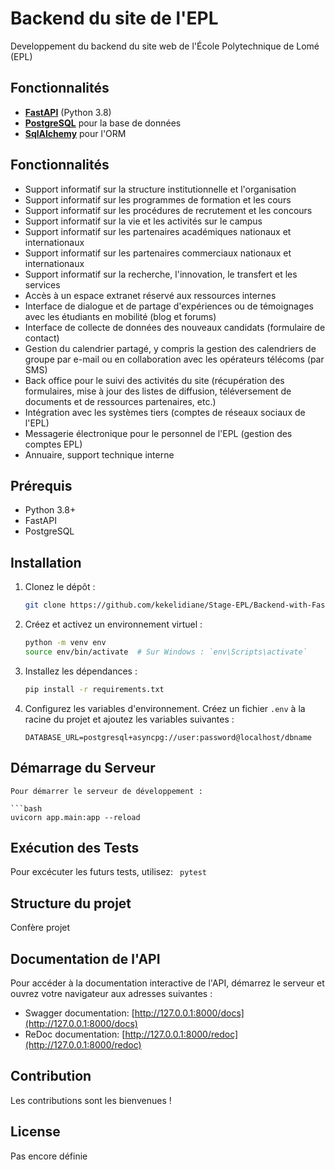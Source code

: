 # Backend du site de l'EPL

Developpement du backend du site web de l'École Polytechnique de Lomé (EPL)

## Fonctionnalités

- **[FastAPI](https://fastapi.tiangolo.com/)** (Python 3.8)
- **[PostgreSQL](https://www.postgresql.org/)** pour la base de données
- **[SqlAlchemy](https://www.sqlalchemy.org/)** pour l'ORM

## Fonctionnalités

- Support informatif sur la structure institutionnelle et l'organisation
- Support informatif sur les programmes de formation et les cours
- Support informatif sur les procédures de recrutement et les concours
- Support informatif sur la vie et les activités sur le campus
- Support informatif sur les partenaires académiques nationaux et internationaux
- Support informatif sur les partenaires commerciaux nationaux et internationaux
- Support informatif sur la recherche, l'innovation, le transfert et les services
- Accès à un espace extranet réservé aux ressources internes
- Interface de dialogue et de partage d'expériences ou de témoignages avec les étudiants en mobilité (blog et forums)
- Interface de collecte de données des nouveaux candidats (formulaire de contact)
- Gestion du calendrier partagé, y compris la gestion des calendriers de groupe par e-mail ou en collaboration avec les opérateurs télécoms (par SMS)
- Back office pour le suivi des activités du site (récupération des formulaires, mise à jour des listes de diffusion, téléversement de documents et de ressources partenaires, etc.)
- Intégration avec les systèmes tiers (comptes de réseaux sociaux de l'EPL)
- Messagerie électronique pour le personnel de l'EPL (gestion des comptes EPL)
- Annuaire, support technique interne

## Prérequis

- Python 3.8+
- FastAPI
- PostgreSQL

## Installation

1. Clonez le dépôt :
    ```sh
    git clone https://github.com/kekelidiane/Stage-EPL/Backend-with-FastAPI.git
    ```

2. Créez et activez un environnement virtuel :
    ```sh
    python -m venv env
    source env/bin/activate  # Sur Windows : `env\Scripts\activate`
    ```

3. Installez les dépendances :
    ```sh
    pip install -r requirements.txt
    ```
    
4. Configurez les variables d'environnement. Créez un fichier `.env` à la racine du projet et ajoutez les variables suivantes :
    ```env
    DATABASE_URL=postgresql+asyncpg://user:password@localhost/dbname
    ```

## Démarrage du Serveur
    Pour démarrer le serveur de développement :
    
    ```bash
    uvicorn app.main:app --reload

## Exécution des Tests

Pour excécuter les futurs tests, utilisez:
    ``` 
    pytest
    ```

## Structure du projet

Confère projet

## Documentation de l'API
Pour accéder à la documentation interactive de l'API, démarrez le serveur et ouvrez votre navigateur aux adresses suivantes :

- Swagger documentation: [http://127.0.0.1:8000/docs](http://127.0.0.1:8000/docs)
- ReDoc documentation: [http://127.0.0.1:8000/redoc](http://127.0.0.1:8000/redoc)

## Contribution

Les contributions sont les bienvenues !

## License

Pas encore définie